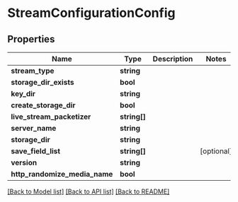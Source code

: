 # StreamConfigurationConfig

## Properties
Name | Type | Description | Notes
------------ | ------------- | ------------- | -------------
**stream_type** | **string** |  | 
**storage_dir_exists** | **bool** |  | 
**key_dir** | **string** |  | 
**create_storage_dir** | **bool** |  | 
**live_stream_packetizer** | **string[]** |  | 
**server_name** | **string** |  | 
**storage_dir** | **string** |  | 
**save_field_list** | **string[]** |  | [optional] 
**version** | **string** |  | 
**http_randomize_media_name** | **bool** |  | 

[[Back to Model list]](../README.md#documentation-for-models) [[Back to API list]](../README.md#documentation-for-api-endpoints) [[Back to README]](../README.md)


